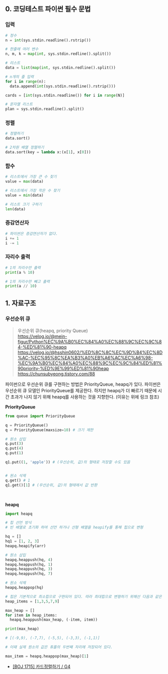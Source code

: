 ## 0. 코딩테스트 파이썬 필수 문법

### 입력

```python
# 정수
n = int(sys.stdin.readline().rstrip())

# 한줄에 여러 변수
n, m, k = map(int, sys.stdin.redline().split())

# 리스트
data = list(map(int, sys.stdin.redline().split())

# n개의 줄 입력
for i in range(n):
  data.append(int(sys.stdin.readline().rstrip()))

cards = [int(sys.stdin.readline()) for i in range(N)]

# 문자열 리스트
plan = sys.stdin.readline().split()
```

### 정렬

```python
# 정렬하기
data.sort()

# 2차원 배열 정렬하기
data.sort(key = lambda x:(x[1], x[0]))
```

### 함수

```python
# 리스트에서 가장 큰 수 찾기
value = max(data)

# 리스트에서 가장 작은 수 찾기
value = min(data)

# 리스트 크기 구하기
len(data)
```

### 증감연산자

```python
# 파이썬은 증감연산자가 없다.
i += 1
i -= 1
```

### 자리수 출력

```python
# 1의 자리수만 출력
print(a % 10)

# 1의 자리수만 빼고 출력
print(a // 10)
```

## 1. 자료구조

### 우선순위 큐

> 우선순위 큐(heapq, priority Queue)  
> https://velog.io/@mein-figur/Python%EC%9A%B0%EC%84%A0%EC%88%9C%EC%9C%84-%ED%81%90-heapq  
> https://velog.io/@hsshin0602/%ED%8C%8C%EC%9D%B4%EC%8D%AC-%EC%95%8C%EA%B3%A0%EB%A6%AC%EC%A6%98-%EC%9A%B0%EC%84%A0%EC%88%9C%EC%9C%84%ED%81%90priority-%ED%9E%99%ED%81%90heap  
> https://chunsubyeong.tistory.com/88

파이썬으로 우선순위 큐를 구현하는 방법은 PriorityQueue, heapq가 있다. 파이썬은 우선순위 큐 모델인 PriorityQueue를 제공한다.
하지만 heapq가 더 빠르기 때문에 시간 초과가 나지 않기 위해 heapq를 사용하는 것을 지향한다. (이유는 위에 링크 참조)

**PriorityQueue**

```python
from queue import PriorityQueue

q = PriorityQueue()
q = PriorityQueue(maxsize=10) # 크기 제한

# 원소 삽입
q.put(3)
q.put(4)
q.put(1)

q1.put((1, 'apple')) # (우선순위, 값)의 형태로 저장할 수도 있음


# 원소 삭제
q.get() # 1
q1.get()[1] # (우선순위, 값)의 형태에서 값 반환
```

<br>

**heapq**

```python
import heapq

# 힙 선언 방식
# 빈 배열로 초기화 하여 선언 하거나 선형 배열을 heapify를 통해 힙으로 변형

hq = []
hq1 = [1, 2, 3]
heapq.heapify(arr)

# 원소 삽입
heapq.heappush(hq, 4)
heapq.heappush(hq, 1)
heapq.heappush(hq, 3)
heapq.heappush(hq, 7)

# 원소 삭제
heapq.heappop(hq)

# 힙은 기본적으로 최소힙으로 구현되어 있다. 따라 최대힙으로 변형하기 위해선 다음과 같은 방법으로 해야한다.
heap_items = [1,3,5,7,9]

max_heap = []
for item in heap_items:
  heapq.heappush(max_heap, (-item, item))

print(max_heap)

# [(-9,9), (-7,7), (-5,5), (-3,3), (-1,1)]

# 이때 실제 원소의 값은 튜플의 두번째 자리에 저장되어 있다.

max_item = heapq.heappop(max_heap)[1]

```

- [[BOJ 1715] 카드정렬하기 / G4](https://github.com/chaeryeon823/Coding-Test/blob/main/BOJ/1715.py)
